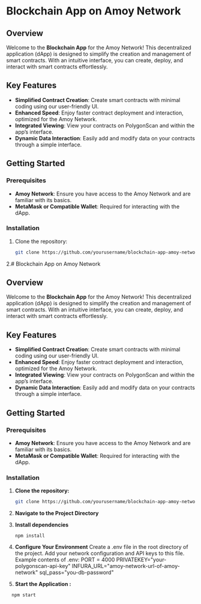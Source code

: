 # Blockchain App on Amoy Network

## Overview

Welcome to the **Blockchain App** for the Amoy Network! This decentralized application (dApp) is designed to simplify the creation and management of smart contracts. With an intuitive interface, you can create, deploy, and interact with smart contracts effortlessly.

## Key Features

- **Simplified Contract Creation**: Create smart contracts with minimal coding using our user-friendly UI.
- **Enhanced Speed**: Enjoy faster contract deployment and interaction, optimized for the Amoy Network.
- **Integrated Viewing**: View your contracts on PolygonScan and within the app’s interface.
- **Dynamic Data Interaction**: Easily add and modify data on your contracts through a simple interface.

## Getting Started

### Prerequisites

- **Amoy Network**: Ensure you have access to the Amoy Network and are familiar with its basics.
- **MetaMask or Compatible Wallet**: Required for interacting with the dApp.

### Installation

1. Clone the repository:

   ```bash
   git clone https://github.com/yourusername/blockchain-app-amoy-network.git
2.# Blockchain App on Amoy Network

## Overview

Welcome to the **Blockchain App** for the Amoy Network! This decentralized application (dApp) is designed to simplify the creation and management of smart contracts. With an intuitive interface, you can create, deploy, and interact with smart contracts effortlessly.

## Key Features

- **Simplified Contract Creation**: Create smart contracts with minimal coding using our user-friendly UI.
- **Enhanced Speed**: Enjoy faster contract deployment and interaction, optimized for the Amoy Network.
- **Integrated Viewing**: View your contracts on PolygonScan and within the app’s interface.
- **Dynamic Data Interaction**: Easily add and modify data on your contracts through a simple interface.

## Getting Started

### Prerequisites

- **Amoy Network**: Ensure you have access to the Amoy Network and are familiar with its basics.
- **MetaMask or Compatible Wallet**: Required for interacting with the dApp.

### Installation

1. **Clone the repository:**

   ```bash
   git clone https://github.com/yourusername/blockchain-app-amoy-network.git
2. **Navigate to the Project Directory**
3. **Install dependencies**
    ```
    npm install
4. **Configure Your Environment**
   Create a .env file in the root directory of the project. Add your network configuration and API keys to this file. Example contents of .env:
   PORT = 4000
   PRIVATEKEY="your-polygonscan-api-key"
   INFURA_URL="amoy-network-url-of-amoy-network"
   sql_pass="you-db-password"
5. **Start the Application :**
 
 
 ```bash
   npm start 
   
           
   
